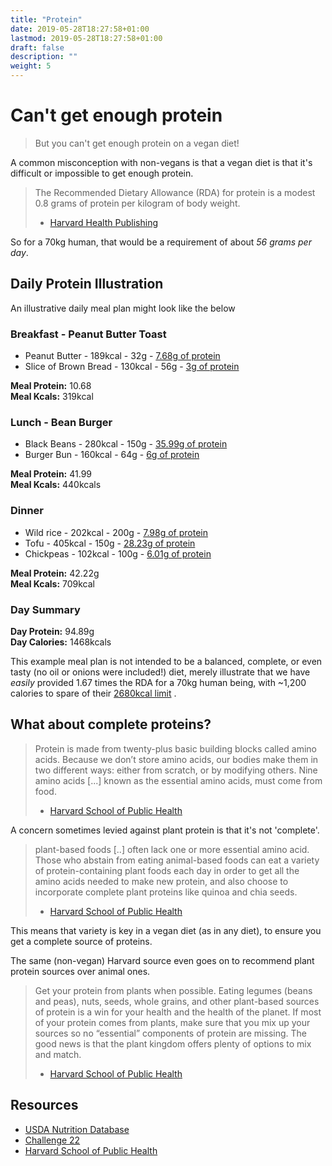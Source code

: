 ```yaml
---
title: "Protein"
date: 2019-05-28T18:27:58+01:00
lastmod: 2019-05-28T18:27:58+01:00
draft: false
description: ""
weight: 5
---
```


# Can't get enough protein

> But you can't get enough protein on a vegan diet!

A common misconception with non-vegans is that a vegan diet is that it's difficult or impossible to get enough protein. 

> The Recommended Dietary Allowance (RDA) for protein is a modest 0.8 grams of protein per kilogram of body weight.  
> - [Harvard Health Publishing](https://www.health.harvard.edu/blog/how-much-protein-do-you-need-every-day-201506188096)

So for a 70kg human, that would be a requirement of about *56 grams per day*.

## Daily Protein Illustration

An illustrative daily meal plan might look like the below

### Breakfast - Peanut Butter Toast

 - Peanut Butter - 189kcal - 32g - [7.68g of protein](https://ndb.nal.usda.gov/ndb/foods/show/42291?man=&lfacet=&count=&max=25&qlookup=peanut+butter&offset=&sort=default&format=Abridged&reportfmt=other&rptfrm=&ndbno=&nutrient1=&nutrient2=&nutrient3=&subset=&totCount=&measureby=&Qv=.32&Q336516=1&Qv=0.2&Q336516=1)
 - Slice of Brown Bread - 130kcal - 56g - [3g of protein](https://ndb.nal.usda.gov/ndb/foods/show/45092708?fgcd=&manu=&format=&count=&max=25&offset=&sort=default&order=asc&qlookup=brown+bread+slice&ds=&qt=&qp=&qa=&qn=&q=&ing=)

**Meal Protein:** 10.68  
**Meal Kcals:** 319kcal

### Lunch - Bean Burger

- Black Beans - 280kcal - 150g - [35.99g of protein](https://ndb.nal.usda.gov/ndb/foods/show/45001782?man=&lfacet=&count=&max=25&qlookup=BLACK+BEANS%2C+UPC%3A+5051379025519&offset=&sort=default&format=Full&reportfmt=other&rptfrm=&ndbno=&nutrient1=&nutrient2=&nutrient3=&subset=&totCount=&measureby=&Q344504=.75&Qv=1&Q344504=1&Qv=1)
- Burger Bun - 160kcal - 64g - [6g of protein](https://ndb.nal.usda.gov/ndb/foods/show/45267071?fgcd=&manu=&format=&count=&max=25&offset=&sort=default&order=asc&qlookup=burger+bun&ds=&qt=&qp=&qa=&qn=&q=&ing=)

**Meal Protein:** 41.99  
**Meal Kcals:** 440kcals

### Dinner

- Wild rice - 202kcal - 200g - [7.98g of protein](https://ndb.nal.usda.gov/ndb/foods/show/20089?man=&lfacet=&count=&max=25&qlookup=rice+wild+cooked&offset=&sort=default&format=Abridged&reportfmt=other&rptfrm=&ndbno=&nutrient1=&nutrient2=&nutrient3=&subset=&totCount=&measureby=&Qv=2&Q334077=1&Qv=1&Q334077=1)
- Tofu - 405kcal - 150g - [28.23g of protein](https://ndb.nal.usda.gov/ndb/foods/show/16129?man=&lfacet=&count=&max=25&qlookup=tofu+cooked&offset=&sort=default&format=Abridged&reportfmt=other&rptfrm=&ndbno=&nutrient1=&nutrient2=&nutrient3=&subset=&totCount=&measureby=&Qv=1.5&Q331095=1&Q331096=1&Qv=1&Q331095=1&Q331096=1)
- Chickpeas - 102kcal - 100g - [6.01g of protein](https://ndb.nal.usda.gov/ndb/foods/show/45359340?fgcd=&manu=&format=&count=&max=25&offset=&sort=default&order=asc&qlookup=chickpeas&ds=&qt=&qp=&qa=&qn=&q=&ing=)

**Meal Protein:** 42.22g  
**Meal Kcals:** 709kcal

### Day Summary

**Day Protein:** 94.89g  
**Day Calories:** 1468kcals

This example meal plan is not intended to be a balanced, complete, or even tasty (no oil or onions were included!) diet, merely illustrate that we have _easily_ provided 1.67 times  the RDA for a 70kg human being, with ~1,200 calories to spare of their [2680kcal limit](https://fnic.nal.usda.gov/fnic/dri-calculator/) .

## What about complete proteins?

> Protein is made from twenty-plus basic building blocks called amino acids. Because we don’t store amino acids, our bodies make them in two different ways: either from scratch, or by modifying others. Nine amino acids [...] known as the essential amino acids, must come from food.   
> - [Harvard School of Public Health](https://www.hsph.harvard.edu/nutritionsource/what-should-you-eat/protein/)

A concern sometimes levied against plant protein is that it's not 'complete'. 

> plant-based foods [..] often lack one or more essential amino acid. Those who abstain from eating animal-based foods can eat a variety of protein-containing plant foods each day in order to get all the amino acids needed to make new protein, and also choose to incorporate complete plant proteins like quinoa and chia seeds.   
> - [Harvard School of Public Health](https://www.hsph.harvard.edu/nutritionsource/what-should-you-eat/protein/)

This means that variety is key in a vegan diet (as in any diet), to ensure you get a complete source of proteins.

The same (non-vegan) Harvard source even goes on to recommend plant protein sources over animal ones.

> Get your protein from plants when possible. Eating legumes (beans and peas), nuts, seeds, whole grains, and other plant-based sources of protein is a win for your health and the health of the planet. If most of your protein comes from plants, make sure that you mix up your sources so no “essential” components of protein are missing. The good news is that the plant kingdom offers plenty of options to mix and match.   
> - [Harvard School of Public Health](https://www.hsph.harvard.edu/nutritionsource/what-should-you-eat/protein/)


##  Resources
- [USDA Nutrition Database](https://ndb.nal.usda.gov/ndb/search/list)
- [Challenge 22](https://challenge22.com/)
- [Harvard School of Public Health](https://www.hsph.harvard.edu/nutritionsource/what-should-you-eat/protein/)